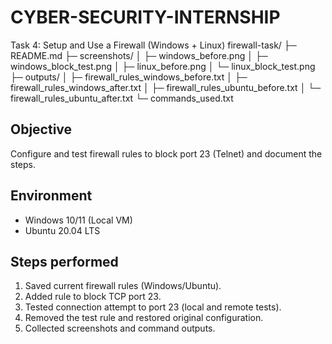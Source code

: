 # CYBER-SECURITY-INTERNSHIP
 Task 4: Setup and Use a Firewall (Windows + Linux)
 firewall-task/
 ├─ README.md
 ├─ screenshots/
 │   ├─ windows_before.png
 │   ├─ windows_block_test.png
 │   ├─ linux_before.png
 │   └─ linux_block_test.png
 ├─ outputs/
 │   ├─ firewall_rules_windows_before.txt
 │   ├─ firewall_rules_windows_after.txt
 │   ├─ firewall_rules_ubuntu_before.txt
 │   └─ firewall_rules_ubuntu_after.txt
 └─ commands_used.txt
## Objective
Configure and test firewall rules to block port 23 (Telnet) and document the steps.

## Environment
- Windows 10/11 (Local VM)
- Ubuntu 20.04 LTS

## Steps performed
1. Saved current firewall rules (Windows/Ubuntu).
2. Added rule to block TCP port 23.
3. Tested connection attempt to port 23 (local and remote tests).
4. Removed the test rule and restored original configuration.
5. Collected screenshots and command outputs.
